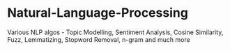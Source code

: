 # Natural-Language-Processing
Various NLP algos - Topic Modelling, Sentiment Analysis, Cosine Similarity, Fuzz, Lemmatizing, Stopword Removal, n-gram and much more
